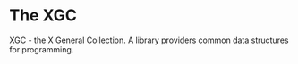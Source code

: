 The XGC
=======

XGC - the X General Collection. A library providers common data structures for programming.
